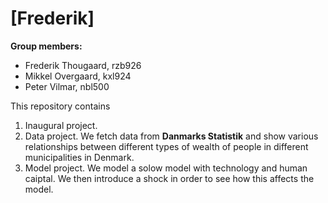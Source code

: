 # \[Frederik]

**Group members:**
- Frederik Thougaard, rzb926
- Mikkel Overgaard, kxl924
- Peter Vilmar, nbl500

This repository contains  
1. Inaugural project. 
2. Data project. We fetch data from **Danmarks Statistik**  and show various relationships between different types of wealth of people in different municipalities in Denmark.
3. Model project. We model a solow model with technology and human caiptal. We then introduce a shock in order to see how this affects the model.
